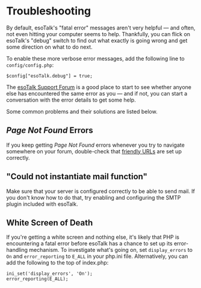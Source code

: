# Troubleshooting

By default, esoTalk's "fatal error" messages aren't very helpful — and often, not even hitting your computer seems to help. Thankfully, you can flick on esoTalk's "debug" switch to find out what exactly is going wrong and get some direction on what to do next.

To enable these more verbose error messages, add the following line to `config/config.php`:

	$config["esoTalk.debug"] = true;
	
The [esoTalk Support Forum](http://esotalk.org/forum) is a good place to start to see whether anyone else has encountered the same error as you — and if not, you can start a conversation with the error details to get some help.

Some common problems and their solutions are listed below.

## *Page Not Found* Errors

If you keep getting *Page Not Found* errors whenever you try to navigate somewhere on your forum, double-check that [friendly URLs](/docs/configuration#friendly-urls) are set up correctly.

## "Could not instantiate mail function"

Make sure that your server is configured correctly to be able to send mail. If you don't know how to do that, try enabling and configuring the SMTP plugin included with esoTalk.

## White Screen of Death

If you're getting a white screen and nothing else, it's likely that PHP is encountering a fatal error before esoTalk has a chance to set up its error-handling mechanism. To investigate what's going on, set `display_errors` to `On` and `error_reporting` to `E_ALL` in your php.ini file. Alternatively, you can add the following to the top of index.php:

    ini_set('display_errors', 'On');
    error_reporting(E_ALL);
